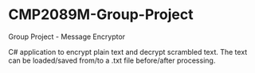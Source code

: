 # CMP2089M-Group-Project
Group Project - Message Encryptor

C# application to encrypt plain text and decrypt scrambled text. The text can be loaded/saved from/to a .txt file before/after processing.

